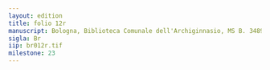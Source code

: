 ```yaml
---
layout: edition
title: folio 12r
manuscript: Bologna, Biblioteca Comunale dell'Archiginnasio, MS B. 3489
sigla: Br
iip: br012r.tif
milestone: 23
---
```


